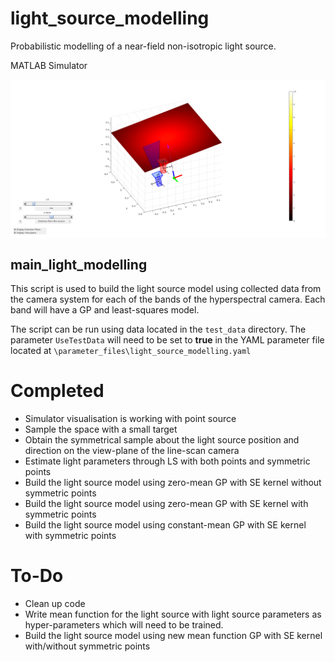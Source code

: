 # light_source_modelling
Probabilistic modelling of a near-field non-isotropic light source.



MATLAB Simulator 

<img align="center" src="Diagrams/light_simulator.png" alt="Light simulator in MATLAB" width="1000" />



## main_light_modelling

This script is used to build the light source model using collected data from the camera system for each of the bands of the hyperspectral camera. Each band will have a GP and least-squares model.

The script can be run using data located in the `test_data` directory. The parameter `UseTestData` will need to be set to **true** in the YAML parameter file located at `\parameter_files\light_source_modelling.yaml`



# Completed

- Simulator visualisation is working with point source
- Sample the space with a small target
- Obtain the symmetrical sample about the light source position and direction on the view-plane of the line-scan camera
- Estimate light parameters through LS with both points and symmetric points
- Build the light source model using zero-mean GP with SE kernel without symmetric points
- Build the light source model using zero-mean GP with SE kernel with symmetric points
- Build the light source model using constant-mean GP with SE kernel with symmetric points



# To-Do

- Clean up code
- Write mean function for the light source with light source parameters as hyper-parameters which will need to be trained.
- Build the light source model using new mean function GP with SE kernel with/without symmetric points